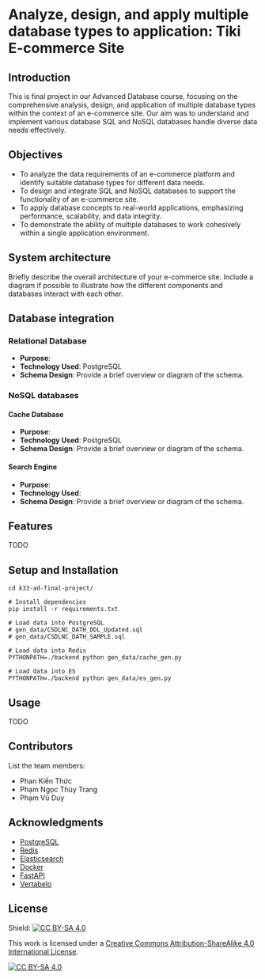 # Analyze, design, and apply multiple database types to application: Tiki E-commerce Site

## Introduction

This is final project in our Advanced Database course, focusing on the comprehensive analysis, design, and application of multiple database types within the context of an e-commerce site. Our aim was to understand and implement various database SQL and NoSQL databases handle diverse data needs effectively.

## Objectives

- To analyze the data requirements of an e-commerce platform and identify suitable database types for different data needs.
- To design and integrate SQL and NoSQL databases to support the functionality of an e-commerce site.
- To apply database concepts to real-world applications, emphasizing performance, scalability, and data integrity.
- To demonstrate the ability of multiple databases to work cohesively within a single application environment.

## System architecture

Briefly describe the overall architecture of your e-commerce site. Include a diagram if possible to illustrate how the different components and databases interact with each other.

## Database integration

### Relational Database

- **Purpose**:
- **Technology Used**: PostgreSQL
- **Schema Design**: Provide a brief overview or diagram of the schema.

### NoSQL databases

#### Cache Database
- **Purpose**:
- **Technology Used**: PostgreSQL
- **Schema Design**: Provide a brief overview or diagram of the schema.

#### Search Engine
- **Purpose**:
- **Technology Used**: 
- **Schema Design**: Provide a brief overview or diagram of the schema.

## Features

TODO

## Setup and Installation

```shell
cd k33-ad-final-project/

# Install dependencies
pip install -r requirements.txt

# Load data into PostgreSQL
# gen_data/CSDLNC_DATH_DDL_Updated.sql
# gen_data/CSDLNC_DATH_SAMPLE.sql

# Load data into Redis
PYTHONPATH=./backend python gen_data/cache_gen.py

# Load data into ES
PYTHONPATH=./backend python gen_data/es_gen.py
```

## Usage

TODO

## Contributors

List the team members:
- Phan Kiến Thức
- Phạm Ngọc Thùy Trang
- Phạm Vũ Duy

## Acknowledgments

- [PostgreSQL](https://www.postgresql.org/)
- [Redis](https://redis.io/)
- [Elasticsearch](https://www.elastic.co/)
- [Docker](https://www.docker.com/)
- [FastAPI](https://fastapi.tiangolo.com/)
- [Vertabelo](https://www.vertabelo.com/)


## License

Shield: [![CC BY-SA 4.0][cc-by-sa-shield]][cc-by-sa]

This work is licensed under a
[Creative Commons Attribution-ShareAlike 4.0 International License][cc-by-sa].

[![CC BY-SA 4.0][cc-by-sa-image]][cc-by-sa]

[cc-by-sa]: http://creativecommons.org/licenses/by-sa/4.0/
[cc-by-sa-image]: https://licensebuttons.net/l/by-sa/4.0/88x31.png
[cc-by-sa-shield]: https://img.shields.io/badge/License-CC%20BY--SA%204.0-lightgrey.svg